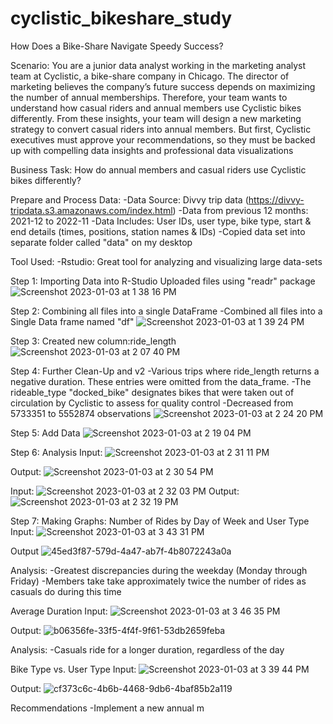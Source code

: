 # cyclistic_bikeshare_study
How Does a Bike-Share Navigate Speedy Success? 

Scenario: 
You are a junior data analyst working in the marketing analyst team at Cyclistic, a bike-share company in Chicago. The director of marketing believes the company’s future success depends on maximizing the number of annual memberships. Therefore, your team wants to understand how casual riders and annual members use Cyclistic bikes differently. From these insights, your team will design a new marketing strategy to convert casual riders into annual members. But first, Cyclistic executives must approve your recommendations, so they must be backed up with compelling data insights and professional data visualizations


Business Task:
How do annual members and casual riders use Cyclistic bikes differently?

Prepare and Process Data:
-Data Source: Divvy trip data (https://divvy-tripdata.s3.amazonaws.com/index.html)
-Data from previous 12 months: 2021-12 to 2022-11
-Data Includes: User IDs, user type, bike type, start & end details (times, positions, station names & IDs)
-Copied data set into separate folder called "data" on my desktop


Tool Used:
-Rstudio: Great tool for analyzing and visualizing large data-sets

Step 1: Importing Data into R-Studio
Uploaded files using "readr" package
![Screenshot 2023-01-03 at 1 38 16 PM](https://user-images.githubusercontent.com/114360846/210445546-fca6ea99-e6dc-4b8f-aabe-603f2863f777.png)


Step 2: Combining all files into a single DataFrame
-Combined all files into a Single Data frame named "df"
![Screenshot 2023-01-03 at 1 39 24 PM](https://user-images.githubusercontent.com/114360846/210445691-da16ad95-aa57-4dfd-9ed2-1fafd9a1a0cd.png)

Step 3: Created new column:ride_length
![Screenshot 2023-01-03 at 2 07 40 PM](https://user-images.githubusercontent.com/114360846/210449303-fe171ce7-b95c-42ee-a43d-452fa571f0a9.png)

Step 4: Further Clean-Up and v2
-Various trips where ride_length returns a negative duration. These entries were omitted from the data_frame.
-The rideable_type "docked_bike" designates bikes that were taken out of circulation by Cyclistic to assess for quality control
-Decreased from 5733351 to 5552874 observations
![Screenshot 2023-01-03 at 2 24 20 PM](https://user-images.githubusercontent.com/114360846/210451330-29ce7149-44f8-4daf-9f90-8d6a8c973219.png)

Step 5: Add Data
![Screenshot 2023-01-03 at 2 19 04 PM](https://user-images.githubusercontent.com/114360846/210450653-69e9206d-fa87-4f23-96e2-f9f38fb51c00.png)

Step 6: Analysis
Input:
![Screenshot 2023-01-03 at 2 31 11 PM](https://user-images.githubusercontent.com/114360846/210452135-319ec348-d0e9-4940-b07f-d447378b603f.png)

Output:
![Screenshot 2023-01-03 at 2 30 54 PM](https://user-images.githubusercontent.com/114360846/210452105-18282c71-22c9-44a0-9151-cd4942678fbe.png)

Input:
![Screenshot 2023-01-03 at 2 32 03 PM](https://user-images.githubusercontent.com/114360846/210452226-45d9b958-db62-4181-a18a-90a3fad45dc5.png)
Output:
![Screenshot 2023-01-03 at 2 32 19 PM](https://user-images.githubusercontent.com/114360846/210452259-a525a285-6c96-4a0f-811c-2941bb1bcd0f.png)


Step 7: Making Graphs:
Number of Rides by Day of Week and User Type
Input:
![Screenshot 2023-01-03 at 3 43 31 PM](https://user-images.githubusercontent.com/114360846/210459541-e0ba01fb-d00e-4d39-814b-c23ad5cec26e.png)

Output
![45ed3f87-579d-4a47-ab7f-4b8072243a0a](https://user-images.githubusercontent.com/114360846/210459581-4c24e7ed-ff13-4d32-a707-e4304fd5aa3f.png)

Analysis:
-Greatest discrepancies during the weekday (Monday through Friday)
  -Members take take approximately twice the number of rides as casuals do during this time

Average Duration 
Input:
![Screenshot 2023-01-03 at 3 46 35 PM](https://user-images.githubusercontent.com/114360846/210459839-e09cdd84-6bbf-4c44-992c-12a405a9c874.png)

Output:
![b06356fe-33f5-4f4f-9f61-53db2659feba](https://user-images.githubusercontent.com/114360846/210459913-8dfb6ddb-8769-41fd-887f-a5ed0dcf1808.png)

Analysis:
-Casuals ride for a longer duration, regardless of the day

Bike Type vs. User Type
Input:
![Screenshot 2023-01-03 at 3 39 44 PM](https://user-images.githubusercontent.com/114360846/210459199-4b93df65-9cd2-4a36-bfb7-6a04c4bffe1c.png)

Output:
![cf373c6c-4b6b-4468-9db6-4baf85b2a119](https://user-images.githubusercontent.com/114360846/210459284-7b651e95-fdec-441b-8bc1-c504f10c6f4e.png)


Recommendations
-Implement a new annual m

